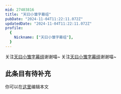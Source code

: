 ```yaml
---
mid: 27403816
title: "天曰小雏字幕组"
pubDate: "2024-11-04T11:22:11.072Z"
updatedDate: "2024-11-04T11:22:11.072Z"
profile:
  {
    Nickname: ["天曰小雏字幕组"],
  }
---
```


关注[天曰小雏字幕组](https://space.bilibili.com/27403816)谢谢喵~ 关注[天曰小雏字幕组](https://space.bilibili.com/27403816)谢谢喵~

## 此条目有待补充
你可以在[这里](https://github.com/Yuhanawa/VTuber.ICU-Content/edit/master/v/天曰小雏字幕组/index.md)编辑本文
